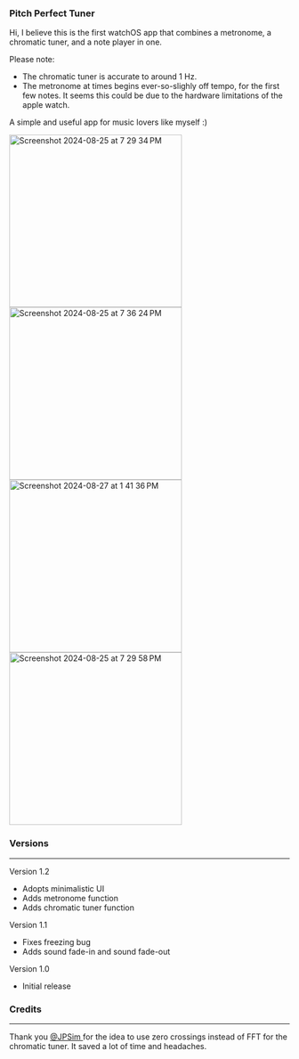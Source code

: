 ### Pitch Perfect Tuner 

Hi, I believe this is the first watchOS app that combines a metronome, a chromatic tuner, and a note player in one. 

Please note: 
- The chromatic tuner is accurate to around 1 Hz.
- The metronome at times begins ever-so-slighly off tempo, for the first few notes. It seems this could be due to the hardware limitations of the apple watch.
 
A simple and useful app for music lovers like myself :) 

<img height="310" alt="Screenshot 2024-08-25 at 7 29 34 PM" src="https://github.com/user-attachments/assets/f9976730-cb27-460f-8fa5-1370744833d0">

<img height="310" alt="Screenshot 2024-08-25 at 7 36 24 PM" src="https://github.com/user-attachments/assets/5230f656-fb6d-4f11-96e9-52fb6a7834ab">

<img height="310" alt="Screenshot 2024-08-27 at 1 41 36 PM" src="https://github.com/user-attachments/assets/a6315a70-d5a3-4602-b619-474d428c5e6c">

<img height="310" alt="Screenshot 2024-08-25 at 7 29 58 PM" src="https://github.com/user-attachments/assets/12e70d93-3516-4210-b60e-8bd5a80a5e62">


### **Versions**
___
Version 1.2
- Adopts minimalistic UI
- Adds metronome function
- Adds chromatic tuner function

Version 1.1 
- Fixes freezing bug
- Adds sound fade-in and sound fade-out

Version 1.0
- Initial release

### **Credits**
___
Thank you [@JPSim ](https://github.com/jpsim/ZenTuner) for the idea to use zero crossings instead of FFT for the chromatic tuner. It saved a lot of time and headaches. 
